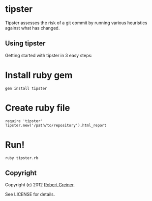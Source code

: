 tipster
========

Tipster assesses the risk of a git commit by running various heuristics against what has changed.

Using tipster
-------------------

Getting started with tipster in 3 easy steps:

# Install ruby gem

    gem install tipster

# Create ruby file

    require 'tipster'
    Tipster.new('/path/to/repository').html_report

# Run!

    ruby tipster.rb

Copyright
---------

Copyright (c) 2012 [Robert Greiner](http://creatingcode.com/quality).

See LICENSE for details.